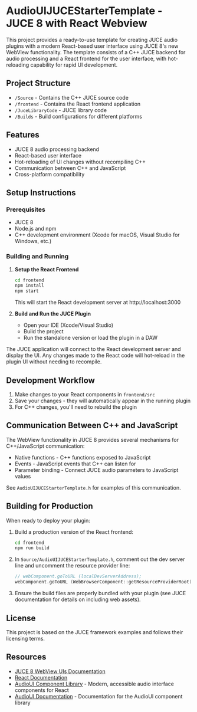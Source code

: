 # AudioUIJUCEStarterTemplate - JUCE 8 with React Webview

This project provides a ready-to-use template for creating JUCE audio plugins with a modern React-based user interface using JUCE 8's new WebView functionality. The template consists of a C++ JUCE backend for audio processing and a React frontend for the user interface, with hot-reloading capability for rapid UI development.

## Project Structure

- `/Source` - Contains the C++ JUCE source code
- `/frontend` - Contains the React frontend application
- `/JuceLibraryCode` - JUCE library code
- `/Builds` - Build configurations for different platforms

## Features

- JUCE 8 audio processing backend
- React-based user interface
- Hot-reloading of UI changes without recompiling C++
- Communication between C++ and JavaScript
- Cross-platform compatibility

## Setup Instructions

### Prerequisites

- JUCE 8
- Node.js and npm
- C++ development environment (Xcode for macOS, Visual Studio for Windows, etc.)

### Building and Running

1. **Setup the React Frontend**
   ```bash
   cd frontend
   npm install
   npm start
   ```
   This will start the React development server at http://localhost:3000

2. **Build and Run the JUCE Plugin**
   - Open your IDE (Xcode/Visual Studio)
   - Build the project
   - Run the standalone version or load the plugin in a DAW

The JUCE application will connect to the React development server and display the UI. Any changes made to the React code will hot-reload in the plugin UI without needing to recompile.

## Development Workflow

1. Make changes to your React components in `frontend/src`
2. Save your changes - they will automatically appear in the running plugin
3. For C++ changes, you'll need to rebuild the plugin

## Communication Between C++ and JavaScript

The WebView functionality in JUCE 8 provides several mechanisms for C++/JavaScript communication:

- Native functions - C++ functions exposed to JavaScript
- Events - JavaScript events that C++ can listen for
- Parameter binding - Connect JUCE audio parameters to JavaScript values

See `AudioUIJUCEStarterTemplate.h` for examples of this communication.

## Building for Production

When ready to deploy your plugin:

1. Build a production version of the React frontend:
   ```bash
   cd frontend
   npm run build
   ```

2. In `Source/AudioUIJUCEStarterTemplate.h`, comment out the dev server line and uncomment the resource provider line:
   ```cpp
   // webComponent.goToURL (localDevServerAddress);
   webComponent.goToURL (WebBrowserComponent::getResourceProviderRoot());
   ```

3. Ensure the build files are properly bundled with your plugin (see JUCE documentation for details on including web assets).

## License

This project is based on the JUCE framework examples and follows their licensing terms.

## Resources

- [JUCE 8 WebView UIs Documentation](https://juce.com/blog/juce-8-feature-overview-webview-uis/)
- [React Documentation](https://react.dev/)
- [AudioUI Component Library](https://github.com/profmitchell/AudioUI) - Modern, accessible audio interface components for React
- [AudioUI Documentation](https://profmitchell.github.io/AudioUI/) - Documentation for the AudioUI component library

